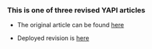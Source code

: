 ### This is one of three revised YAPI articles

* The original article can be found [here](https://help.yapicentral.com/hc/en-us/articles/360000021207-Changing-Referral-Categories)

* Deployed revision is [here](https://crowned1.github.io/referralCategories/)